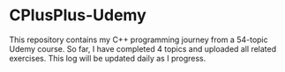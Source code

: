 # CPlusPlus-Udemy

This repository contains my C++ programming journey from a 54-topic Udemy course.
So far, I have completed 4 topics and uploaded all related exercises. This log will be updated daily as I progress.
